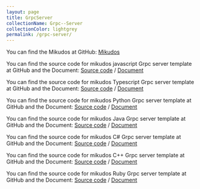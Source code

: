 ```yaml
---
layout: page
title: GrpcServer
collectionName: Grpc--Server
collectionColor: lightgrey
permalink: /grpc-server/
---
```


You can find the Mikudos at GitHub:
[Mikudos][mikudos-organization]

You can find the source code for mikudos javascript Grpc server template at GitHub and the Document:
[Source code]([mikudos-organization]/mikudos-service-nodejs) / [Document](javascript/)

You can find the source code for mikudos Typescript Grpc server template at GitHub and the Document:
[Source code]([mikudos-organization]/mikudos-service-ts) / [Document](typescript/)

You can find the source code for mikudos Python Grpc server template at GitHub and the Document:
[Source code]([mikudos-organization]/mikudos-service-python) / [Document](python/)

You can find the source code for mikudos Java Grpc server template at GitHub and the Document:
[Source code]([mikudos-organization]/mikudos-service-java) / [Document](java/)

You can find the source code for mikudos C# Grpc server template at GitHub and the Document:
[Source code]([mikudos-organization]/mikudos-service-dotnet) / [Document](c#/)

You can find the source code for mikudos C++ Grpc server template at GitHub and the Document:
[Source code]([mikudos-organization]/mikudos-service-cpp) / [Document](c++/)

You can find the source code for mikudos Ruby Grpc server template at GitHub and the Document:
[Source code]([mikudos-organization]/mikudos-service-ruby) / [Document](ruby/)

[mikudos-organization]: https://github.com/mikudos
